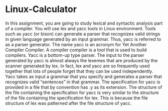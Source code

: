 # Linux-Calculator

In this assignment, you are going to study lexical and syntactic analysis part of a compiler. You will use lex and yacc tools in Linux environment. 
Tools such as yacc (or bison) can generate a parser that recognizes valid strings in given language generated by an input grammar. Thus, yacc is referred to as a parser generator. The name yacc is an acronym for Yet Another Compiler Compiler. A compiler compiler is a tool that is used to build compilers. Yacc is a bottom-up type parser. The input to the parser generated by yacc is almost always the lexemes that are produced by the scanner generated by lex. In fact, lex and yacc are so frequently used together that lots of people forget that they can be used independently. Yacc takes as input a grammar that you specify and generates a parser that recognizes valid “sentences” in that grammar. 
The specification for yacc is provided in a file that by convention has .y as its extension. The structure of the file containing the specification for yacc is very similar to the structure of the file containing the specification for lex. This is because the file structure of lex was patterned after the file structure of yacc.

